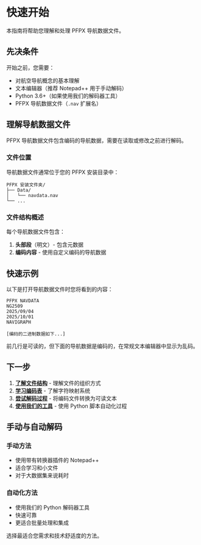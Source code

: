 # 快速开始

本指南将帮助您理解和处理 PFPX 导航数据文件。

## 先决条件

开始之前，您需要：

- 对航空导航概念的基本理解
- 文本编辑器（推荐 Notepad++ 用于手动解码）
- Python 3.6+（如果使用我们的解码器工具）
- PFPX 导航数据文件（`.nav` 扩展名）

## 理解导航数据文件

PFPX 导航数据文件包含编码的导航数据，需要在读取或修改之前进行解码。

### 文件位置

导航数据文件通常位于您的 PFPX 安装目录中：
```
PFPX 安装文件夹/
├── Data/
│   └── navdata.nav
└── ...
```

### 文件结构概述

每个导航数据文件包含：

1. **头部段**（明文）- 包含元数据
2. **编码内容** - 使用自定义编码的导航数据

## 快速示例

以下是打开导航数据文件时您将看到的内容：

```
PFPX NAVDATA
NG2509
2025/09/04
2025/10/01
NAVIGRAPH

[编码的二进制数据如下...]
```

前几行是可读的，但下面的导航数据是编码的，在常规文本编辑器中显示为乱码。

## 下一步

1. **[了解文件结构](./file-structure.md)** - 理解文件的组织方式
2. **[学习编码表](./encoding-table.md)** - 了解字符映射系统
3. **[尝试解码过程](./decoding-process.md)** - 将编码文件转换为可读文本
4. **[使用我们的工具](../tools/)** - 使用 Python 脚本自动化过程

## 手动与自动解码

### 手动方法
- 使用带有转换器插件的 Notepad++
- 适合学习和小文件
- 对于大数据集来说耗时

### 自动化方法
- 使用我们的 Python 解码器工具
- 快速可靠
- 更适合批量处理和集成

选择最适合您需求和技术舒适度的方法。
